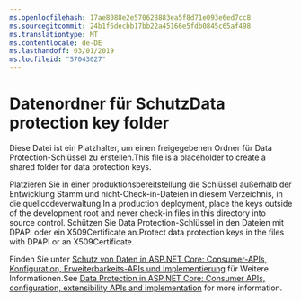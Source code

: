 ```yaml
---
ms.openlocfilehash: 17ae8088e2e570628883ea5f8d71e093e6ed7cc8
ms.sourcegitcommit: 24b1f6decbb17bb22a45166e5fdb0845c65af498
ms.translationtype: MT
ms.contentlocale: de-DE
ms.lasthandoff: 03/01/2019
ms.locfileid: "57043027"
---
```

# <a name="data-protection-key-folder"></a><span data-ttu-id="c558c-101">Datenordner für Schutz</span><span class="sxs-lookup"><span data-stu-id="c558c-101">Data protection key folder</span></span>

<span data-ttu-id="c558c-102">Diese Datei ist ein Platzhalter, um einen freigegebenen Ordner für Data Protection-Schlüssel zu erstellen.</span><span class="sxs-lookup"><span data-stu-id="c558c-102">This file is a placeholder to create a shared folder for data protection keys.</span></span>

<span data-ttu-id="c558c-103">Platzieren Sie in einer produktionsbereitstellung die Schlüssel außerhalb der Entwicklung Stamm und nicht-Check-in-Dateien in diesem Verzeichnis, in die quellcodeverwaltung.</span><span class="sxs-lookup"><span data-stu-id="c558c-103">In a production deployment, place the keys outside of the development root and never check-in files in this directory into source control.</span></span> <span data-ttu-id="c558c-104">Schützen Sie Data Protection-Schlüssel in den Dateien mit DPAPI oder ein X509Certificate an.</span><span class="sxs-lookup"><span data-stu-id="c558c-104">Protect data protection keys in the files with DPAPI or an X509Certificate.</span></span>

<span data-ttu-id="c558c-105">Finden Sie unter [Schutz von Daten in ASP.NET Core: Consumer-APIs, Konfiguration, Erweiterbarkeits-APIs und Implementierung](https://docs.microsoft.com/aspnet/core/security/data-protection/) für Weitere Informationen.</span><span class="sxs-lookup"><span data-stu-id="c558c-105">See [Data Protection in ASP.NET Core: Consumer APIs, configuration, extensibility APIs and implementation](https://docs.microsoft.com/aspnet/core/security/data-protection/) for more information.</span></span>
